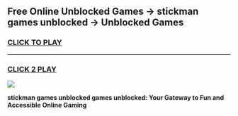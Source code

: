 
## Free Online Unblocked Games → stickman games unblocked → Unblocked Games
<h3>
<a href="https://premium.freeplayer.one?title=stickman_games_unblocked&ref=21F">CLICK TO PLAY</a></h3>
<hr>

<h3>
<a href="https://premium.freeplayer.one?title=stickman_games_unblocked&ref=21F">CLICK 2 PLAY</a>
  
</h3>

<a href="https://premium.freeplayer.one?title=stickman_games_unblocked&ref=21F/"><img src="https://clearcache.store/games.png"></a>


**stickman games unblocked games unblocked: Your Gateway to Fun and Accessible Online Gaming**
